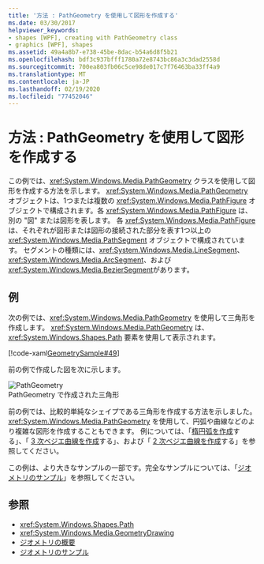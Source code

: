 ```yaml
---
title: '方法 : PathGeometry を使用して図形を作成する'
ms.date: 03/30/2017
helpviewer_keywords:
- shapes [WPF], creating with PathGeometry class
- graphics [WPF], shapes
ms.assetid: 49a4a8b7-e738-45be-8dac-b54a6d8f5b21
ms.openlocfilehash: bdf3c937bfff1780a72e8743bc86a3c3dad2558d
ms.sourcegitcommit: 700ea803fb06c5ce98de017c7f76463ba33ff4a9
ms.translationtype: MT
ms.contentlocale: ja-JP
ms.lasthandoff: 02/19/2020
ms.locfileid: "77452046"
---
```

# <a name="how-to-create-a-shape-by-using-a-pathgeometry"></a>方法 : PathGeometry を使用して図形を作成する
この例では、<xref:System.Windows.Media.PathGeometry> クラスを使用して図形を作成する方法を示します。 <xref:System.Windows.Media.PathGeometry> オブジェクトは、1つまたは複数の <xref:System.Windows.Media.PathFigure> オブジェクトで構成されます。各 <xref:System.Windows.Media.PathFigure> は、別の "図" または図形を表します。 各 <xref:System.Windows.Media.PathFigure> は、それぞれが図形または図形の接続された部分を表す1つ以上の <xref:System.Windows.Media.PathSegment> オブジェクトで構成されています。 セグメントの種類には、<xref:System.Windows.Media.LineSegment>、<xref:System.Windows.Media.ArcSegment>、および <xref:System.Windows.Media.BezierSegment>があります。  
  
## <a name="example"></a>例  
 次の例では、<xref:System.Windows.Media.PathGeometry> を使用して三角形を作成します。 <xref:System.Windows.Media.PathGeometry> は、<xref:System.Windows.Shapes.Path> 要素を使用して表示されます。  
  
 [!code-xaml[GeometrySample#49](~/samples/snippets/csharp/VS_Snippets_Wpf/GeometrySample/CS/pathgeometryexample.xaml#49)]  
  
 前の例で作成した図を次に示します。  
  
 ![PathGeometry](./media/wcpsdk-graphicsmm-pathgeometry-triangle.gif "wcpsdk_graphicsmm_pathgeometry_triangle")  
PathGeometry で作成された三角形  
  
 前の例では、比較的単純なシェイプである三角形を作成する方法を示しました。 <xref:System.Windows.Media.PathGeometry> を使用して、円弧や曲線などのより複雑な図形を作成することもできます。 例については、「[楕円弧を作成](how-to-create-an-elliptical-arc.md)する」、「 [3 次ベジエ曲線を作成](how-to-create-a-cubic-bezier-curve.md)する」、および「 [2 次ベジエ曲線を作成](how-to-create-a-quadratic-bezier-curve.md)する」を参照してください。  
  
 この例は、より大きなサンプルの一部です。完全なサンプルについては、「[ジオメトリのサンプル](https://github.com/Microsoft/WPF-Samples/tree/master/Graphics/Geometry)」を参照してください。  
  
## <a name="see-also"></a>参照

- <xref:System.Windows.Shapes.Path>
- <xref:System.Windows.Media.GeometryDrawing>
- [ジオメトリの概要](geometry-overview.md)
- [ジオメトリのサンプル](https://github.com/Microsoft/WPF-Samples/tree/master/Graphics/Geometry)
